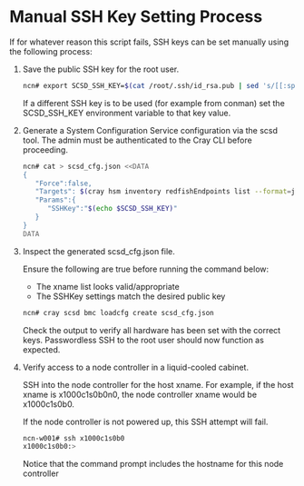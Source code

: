 # Manual SSH Key Setting Process
If for whatever reason this script fails, SSH keys can be set manually using the following process:


1. Save the public SSH key for the root user.

   ```bash
   ncn# export SCSD_SSH_KEY=$(cat /root/.ssh/id_rsa.pub | sed 's/[[:space:]]*$//')
   ```

   If a different SSH key is to be used (for example from conman) set the
   SCSD_SSH_KEY environment variable to that key value.

1. Generate a System Configuration Service configuration via the scsd tool.
The admin must be authenticated to the Cray CLI before proceeding.

   ```bash
   ncn# cat > scsd_cfg.json <<DATA
   {
      "Force":false,
      "Targets": $(cray hsm inventory redfishEndpoints list --format=json | jq '[.RedfishEndpoints[] | .ID]' | sed 's/^/ /'),
      "Params":{
         "SSHKey":"$(echo $SCSD_SSH_KEY)"
      }
   }
   DATA
   ```

1. Inspect the generated scsd_cfg.json file.

   Ensure the following are true before running the command below:

   * The xname list looks valid/appropriate
   * The SSHKey settings match the desired public key

   ```bash
   ncn# cray scsd bmc loadcfg create scsd_cfg.json
   ```

   Check the output to verify all hardware has been set with the correct keys. Passwordless SSH to the root
   user should now function as expected.

1. Verify access to a node controller in a liquid-cooled cabinet.

   SSH into the node controller for the host xname. For example, if the host xname is x1000c1s0b0n0, the
   node controller xname would be x1000c1s0b0.

   If the node controller is not powered up, this SSH attempt will fail.

   ```bash
   ncn-w001# ssh x1000c1s0b0
   x1000c1s0b0:>
   ```

   Notice that the command prompt includes the hostname for this node controller


